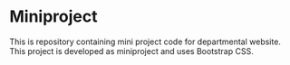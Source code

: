 # Miniproject
This is repository containing mini project code for departmental website. 
This project is developed as miniproject and uses Bootstrap CSS.
